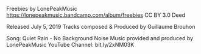 Freebies by LonePeakMusic
https://lonepeakmusic.bandcamp.com/album/freebies
CC BY 3.0 Deed

Released July 5, 2019
Tracks composed & Produced by Guillaume Brouhon 


Song: Quiet Rain - No Background Noise
Music provided and produced by LonePeakMusic
YouTube Channel: bit.ly/2xNM03K
